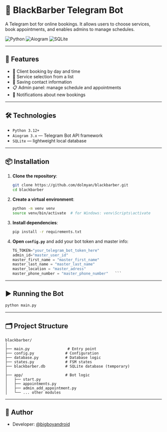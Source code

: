 
# 💈 BlackBarber Telegram Bot

A Telegram bot for online bookings. It allows users to choose services, book appointments, and enables admins to manage schedules.

![Python](https://img.shields.io/badge/Python-3.12-blue?logo=python)
![Aiogram](https://img.shields.io/badge/Aiogram-3.x-blueviolet?logo=telegram)
![SQLite](https://img.shields.io/badge/SQLite-Used-green?logo=sqlite)

---

## 🚀 Features

- 📅 Client booking by day and time
- 🧔 Service selection from a list
- 📲 Saving contact information
- 📋 Admin panel: manage schedule and appointments
- 🔔 Notifications about new bookings

---

## 🛠️ Technologies

- `Python 3.12+`
- `Aiogram 3.x` — Telegram Bot API framework
- `SQLite` — lightweight local database

---

## 📦 Installation

1. **Clone the repository**:
   ```bash
   git clone https://github.com/dolmyan/blackbarber.git
   cd blackbarber
   ```

2. **Create a virtual environment**:
   ```bash
   python -m venv venv
   source venv/bin/activate  # for Windows: venv\Scripts\activate
   ```

3. **Install dependencies**:
   ```bash
   pip install -r requirements.txt
   ```

4. **Open `config.py`** and add your bot token and master info:
   ```python
   TG_TOKEN="your_telegram_bot_token_here"
   admin_id="master_user_id"
   master_first_name = "master_first_name"
   master_last_name = "master_last_name"
   master_location = "master_adress"
   master_phone_number = "master_phone_number"   ```

---

## ▶️ Running the Bot

```bash
python main.py
```

---

## 🗂️ Project Structure

```
blackbarber/
│
├── main.py                 # Entry point
├── config.py              # Configuration
├── database.py            # Database logic
├── states.py              # FSM states
├── blackbarber.db         # SQLite database (temporary)
│
├── app/                   # Bot logic
│   ├── start.py
│   ├── appointments.py
│   ├── admin_add_appointment.py
│   └── ... other modules
```

---

## 🤝 Author

- Developer: [@bigboyandroid](https://t.me/bigboyandroid)
